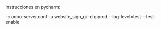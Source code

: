 Instrucciones en pycharm:

-c odoo-server.conf -u website_sign_gi -d giprod --log-level=test --test-enable
